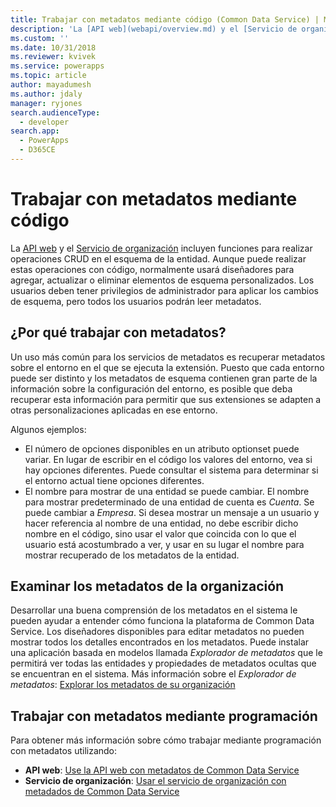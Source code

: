 ```yaml
---
title: Trabajar con metadatos mediante código (Common Data Service) | Microsoft Docs
description: 'La [API web](webapi/overview.md) y el [Servicio de organización](org-service/overview.md) incluyen funciones para realizar operaciones CRUD en el esquema de la entidad'
ms.custom: ''
ms.date: 10/31/2018
ms.reviewer: kvivek
ms.service: powerapps
ms.topic: article
author: mayadumesh
ms.author: jdaly
manager: ryjones
search.audienceType:
  - developer
search.app:
  - PowerApps
  - D365CE
---
```


# <a name="work-with-metadata-using-code"></a>Trabajar con metadatos mediante código

La [API web](webapi/overview.md) y el [Servicio de organización](org-service/overview.md) incluyen funciones para realizar operaciones CRUD en el esquema de la entidad. Aunque puede realizar estas operaciones con código, normalmente usará diseñadores para agregar, actualizar o eliminar elementos de esquema personalizados. Los usuarios deben tener privilegios de administrador para aplicar los cambios de esquema, pero todos los usuarios podrán leer metadatos.

## <a name="why-work-with-metadata"></a>¿Por qué trabajar con metadatos?

Un uso más común para los servicios de metadatos es recuperar metadatos sobre el entorno en el que se ejecuta la extensión. Puesto que cada entorno puede ser distinto y los metadatos de esquema contienen gran parte de la información sobre la configuración del entorno, es posible que deba recuperar esta información para permitir que sus extensiones se adapten a otras personalizaciones aplicadas en ese entorno.

Algunos ejemplos:
- El número de opciones disponibles en un atributo optionset puede variar. En lugar de escribir en el código los valores del entorno, vea si hay opciones diferentes. Puede consultar el sistema para determinar si el entorno actual tiene opciones diferentes.
- El nombre para mostrar de una entidad se puede cambiar. El nombre para mostrar predeterminado de una entidad de cuenta es *Cuenta*. Se puede cambiar a *Empresa*. Si desea mostrar un mensaje a un usuario y hacer referencia al nombre de una entidad, no debe escribir dicho nombre en el código, sino usar el valor que coincida con lo que el usuario está acostumbrado a ver, y usar en su lugar el nombre para mostrar recuperado de los metadatos de la entidad.

## <a name="browse-the-metadata-for-your-organization"></a>Examinar los metadatos de la organización

Desarrollar una buena comprensión de los metadatos en el sistema le pueden ayudar a entender cómo funciona la plataforma de Common Data Service. Los diseñadores disponibles para editar metadatos no pueden mostrar todos los detalles encontrados en los metadatos. Puede instalar una aplicación basada en modelos llamada *Explorador de metadatos* que le permitirá ver todas las entidades y propiedades de metadatos ocultas que se encuentran en el sistema. Más información sobre el *Explorador de metadatos*: [Explorar los metadatos de su organización](browse-your-metadata.md)

## <a name="programmatically-work-with-metadata"></a>Trabajar con metadatos mediante programación

Para obtener más información sobre cómo trabajar mediante programación con metadatos utilizando:
- **API web**: [Use la API web con metadatos de Common Data Service](webapi/use-web-api-metadata.md)
- **Servicio de organización**: [Usar el servicio de organización con metadados de Common Data Service](org-service/work-with-metadata.md)